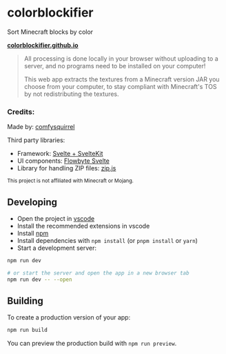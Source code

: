 # colorblockifier

Sort Minecraft blocks by color

[**colorblockifier.github.io**](https://colorblockifier.github.io)

> All processing is done locally in your browser without uploading to a server, and no programs need to be installed on your computer!
>
> This web app extracts the textures from a Minecraft version JAR you choose from your computer, to stay compliant with Minecraft's TOS by not redistributing the textures.

### Credits:

Made by: [comfysquirrel](https://github.com/comfysquirrel)

Third party libraries:

- Framework: [Svelte + SvelteKit](https://svelte.dev/)
- UI components: [Flowbyte Svelte](https://flowbite-svelte.com/)
- Library for handling ZIP files: [zip.js](https://gildas-lormeau.github.io/zip.js/)

<sub>This project is not affiliated with Minecraft or Mojang.</sub>

## Developing

- Open the project in [vscode](https://code.visualstudio.com/)
- Install the recommended extensions in vscode
- Install [npm](https://docs.npmjs.com/downloading-and-installing-node-js-and-npm)
- Install dependencies with `npm install` (or `pnpm install` or `yarn`)
- Start a development server:

```sh
npm run dev

# or start the server and open the app in a new browser tab
npm run dev -- --open
```

## Building

To create a production version of your app:

```sh
npm run build
```

You can preview the production build with `npm run preview`.

